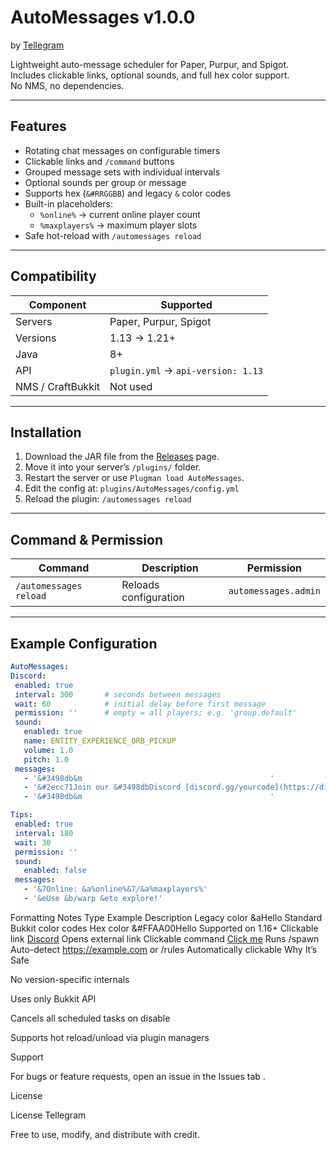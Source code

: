 # AutoMessages v1.0.0  
by [Tellegram](https://github.com/Telle-dev)

Lightweight auto-message scheduler for Paper, Purpur, and Spigot.  
Includes clickable links, optional sounds, and full hex color support.  
No NMS, no dependencies.

---

## Features
- Rotating chat messages on configurable timers  
- Clickable links and `/command` buttons  
- Grouped message sets with individual intervals  
- Optional sounds per group or message  
- Supports hex (`&#RRGGBB`) and legacy `&` color codes  
- Built-in placeholders:  
  - `%online%` → current online player count  
  - `%maxplayers%` → maximum player slots  
- Safe hot-reload with `/automessages reload`

---

## Compatibility
| Component | Supported |
|------------|------------|
| Servers | Paper, Purpur, Spigot |
| Versions | 1.13 → 1.21+ |
| Java | 8+ |
| API | `plugin.yml` → `api-version: 1.13` |
| NMS / CraftBukkit | Not used |

---

## Installation
1. Download the JAR file from the [Releases](https://github.com/Telle-dev/Auto-Message/releases/tag/v.1.0.0) page.  
2. Move it into your server’s `/plugins/` folder.  
3. Restart the server or use `Plugman load AutoMessages`.  
4. Edit the config at: `plugins/AutoMessages/config.yml`
5. Reload the plugin: `/automessages reload`


---

## Command & Permission
| Command | Description | Permission |
|----------|--------------|-------------|
| `/automessages reload` | Reloads configuration | `automessages.admin` |

---

## Example Configuration
```yaml
AutoMessages:
Discord:
 enabled: true
 interval: 300       # seconds between messages
 wait: 60            # initial delay before first message
 permission: ''      # empty = all players; e.g. 'group.default'
 sound:
   enabled: true
   name: ENTITY_EXPERIENCE_ORB_PICKUP
   volume: 1.0
   pitch: 1.0
 messages:
   - '&#3498db&m                                          '
   - '&#2ecc71Join our &#3498dbDiscord [discord.gg/yourcode](https://discord.gg/yourcode)'
   - '&#3498db&m                                          '

Tips:
 enabled: true
 interval: 180
 wait: 30
 permission: ''
 sound:
   enabled: false
 messages:
   - '&7Online: &a%online%&7/&a%maxplayers%'
   - '&eUse &b/warp &eto explore!'
   ```
Formatting Notes
Type	Example	Description
Legacy color	&aHello	Standard Bukkit color codes
Hex color	&#FFAA00Hello	Supported on 1.16+
Clickable link	[Discord](https://discord.gg/example)	Opens external link
Clickable command	[Click me](/spawn)	Runs /spawn
Auto-detect	https://example.com or /rules	Automatically clickable
Why It’s Safe

No version-specific internals

Uses only Bukkit API

Cancels all scheduled tasks on disable

Supports hot reload/unload via plugin managers

Support

For bugs or feature requests, open an issue in the Issues tab
.

License

License Tellegram

Free to use, modify, and distribute with credit.

